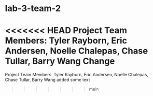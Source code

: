 # lab-3-team-2
<<<<<<< HEAD
Project Team Members: Tyler Rayborn, Eric Andersen, Noelle Chalepas, Chase Tullar, Barry Wang
Change
=======
Project Team Members: Tyler Rayborn, Eric Andersen, Noelle Chalepas, Chase Tullar, Barry Wang added some text
>>>>>>> main

